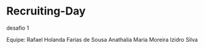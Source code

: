 # Recruiting-Day
desafio 1

Equipe:
Rafael Holanda Farias de Sousa
Anathalia Maria Moreira Izidro Silva
